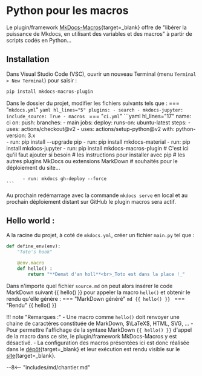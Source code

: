 # Python pour les macros
Le plugin/framework [MkDocs-Macros](https://mkdocs-macros-plugin.readthedocs.io/en/latest/){target=_blank}
 offre de "libérer la puissance de Mkdocs,
  en utilisant des variables et des macros" à partir de scripts codés en Python...

## Installation

Dans Visual Studio Code (VSC), ouvrir un nouveau Terminal (menu `Terminal > New Terminal`) pour saisir :
```bash
pip install mkdocs-macros-plugin
```
Dans le dossier du projet, modifier les fichiers suivants tels que :
=== "`mkdocs.yml`"
    ```yaml hl_lines="5"
    plugins:
      - search
      - mkdocs-jupyter:
          include_source: True
      - macros
    ```
=== "`ci.yml`"
    ```yaml hl_lines="17"
    name: ci
    on:
      push:
        branches:
          - main
    jobs:
      deploy:
        runs-on: ubuntu-latest
        steps:
          - uses: actions/checkout@v2
          - uses: actions/setup-python@v2
            with:
              python-version: 3.x      
          - run: pip install --upgrade pip
          - run: pip install mkdocs-material
          - run: pip install mkdocs-jupyter
          - run: pip install mkdocs-macros-plugin
          # C'est ici qu'il faut ajouter si besoin
          # les instructions pour installer avec pip
          # les autres plugins MkDocs ou extensions MarkDown
          # souhaités pour le déploiement du site...

          - run: mkdocs gh-deploy --force
    ```
Au prochain redémarrage avec la commande `mkdocs serve` en local
 et au prochain déploiement distant sur GitHub le plugin macros sera actif.

## Hello world :
A la racine du projet, à coté de `mkdocs.yml`, créer un fichier `main.py` tel que :
```py
def define_env(env):
    "Toto's hook"

    @env.macro
    def hello() :
        return "**Demat d'an holl**<br>_Toto est dans la place !_"
```

Dans n'importe quel fichier `source.md` on peut alors insérer le code MarkDown
suivant &lbrace;&lbrace; hello() &rbrace;&rbrace; pour appeler la macro `hello()`
et obtenir le rendu qu'elle génère :
=== "MarkDown généré"
    ```md
    {{ hello() }}
    ```
=== "Rendu"
    {{ hello() }}
    
!!! note "Remarques :"
    - Une macro comme `hello()` doit renvoyer une chaine de caractères constituée
    de MarkDown, $\LaTeX$, HTML, SVG, ...
    - Pour permettre l'affichage de la syntaxe MarkDown `{{ hello() }}` d'appel de la macro
    dans ce site, le plugin/framework MkDocs-Macros y est désactivé.
    - La configuration des macros présentées ici est donc réalisée
    dans le [dépôt](https://github.com/ericECmorlaix/macros_mkdocs_material/){target=_blank}
    et leur exécution est rendu visible sur le [site](https://ericecmorlaix.github.io/macros_mkdocs_material/){target=_blank}. 


--8<-- "includes/md/chantier.md"